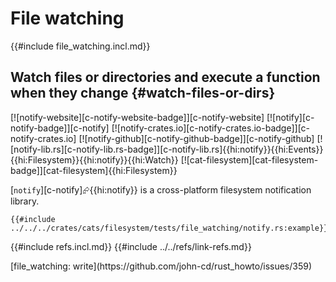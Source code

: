 # File watching

{{#include file_watching.incl.md}}

## Watch files or directories and execute a function when they change {#watch-files-or-dirs}

[![notify-website][c-notify-website-badge]][c-notify-website] [![notify][c-notify-badge]][c-notify] [![notify-crates.io][c-notify-crates.io-badge]][c-notify-crates.io] [![notify-github][c-notify-github-badge]][c-notify-github] [![notify-lib.rs][c-notify-lib.rs-badge]][c-notify-lib.rs]{{hi:notify}}{{hi:Events}}{{hi:Filesystem}}{{hi:notify}}{{hi:Watch}} [![cat-filesystem][cat-filesystem-badge]][cat-filesystem]{{hi:Filesystem}}

[`notify`][c-notify]⮳{{hi:notify}} is a cross-platform filesystem notification library.

```rust,editable
{{#include ../../../crates/cats/filesystem/tests/file_watching/notify.rs:example}}
```

{{#include refs.incl.md}}
{{#include ../../refs/link-refs.md}}

<div class="hidden">
[file_watching: write](https://github.com/john-cd/rust_howto/issues/359)
</div>
